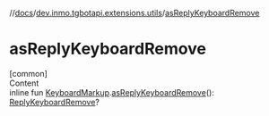 //[docs](../../index.md)/[dev.inmo.tgbotapi.extensions.utils](index.md)/[asReplyKeyboardRemove](as-reply-keyboard-remove.md)



# asReplyKeyboardRemove  
[common]  
Content  
inline fun [KeyboardMarkup](../dev.inmo.tgbotapi.types.buttons/-keyboard-markup/index.md).[asReplyKeyboardRemove](as-reply-keyboard-remove.md)(): [ReplyKeyboardRemove](../dev.inmo.tgbotapi.types.buttons/-reply-keyboard-remove/index.md)?  



